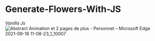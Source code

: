 # Generate-Flowers-With-JS

*Vanilla Js*
![Abstract Animation et 2 pages de plus - Personnel – Microsoft​ Edge 2021-09-16 11-08-23_1_10007](https://user-images.githubusercontent.com/69784004/134978445-5685e88c-ecb7-4172-944b-04bff99bc1d2.gif)
